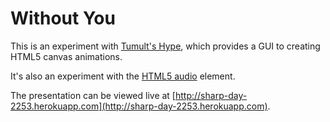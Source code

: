 # Without You

This is an experiment with [Tumult's Hype](http://tumultco.com/hype/), which provides a GUI to creating HTML5 canvas animations. 

It's also an experiment with the [HTML5 audio](https://developer.mozilla.org/en/Using_HTML5_audio_and_video) element.

The presentation can be viewed live at [http://sharp-day-2253.herokuapp.com](http://sharp-day-2253.herokuapp.com).